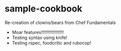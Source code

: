 # sample-cookbook

Re-creation of clowns/bears from Chef Fundamentals
- Moar features!!!!!!!!!!!!!!!!!!
- Testing syntax using knife!
- Testing rspec, foodcritic and rubocop!
